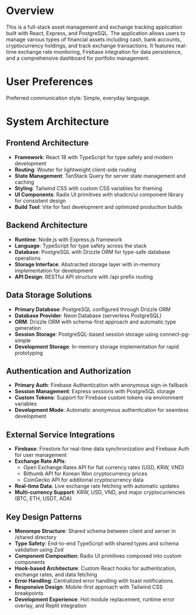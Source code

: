 # Overview

This is a full-stack asset management and exchange tracking application built with React, Express, and PostgreSQL. The application allows users to manage various types of financial assets including cash, bank accounts, cryptocurrency holdings, and track exchange transactions. It features real-time exchange rate monitoring, Firebase integration for data persistence, and a comprehensive dashboard for portfolio management.

# User Preferences

Preferred communication style: Simple, everyday language.

# System Architecture

## Frontend Architecture
- **Framework**: React 18 with TypeScript for type safety and modern development
- **Routing**: Wouter for lightweight client-side routing
- **State Management**: TanStack Query for server state management and caching
- **Styling**: Tailwind CSS with custom CSS variables for theming
- **UI Components**: Radix UI primitives with shadcn/ui component library for consistent design
- **Build Tool**: Vite for fast development and optimized production builds

## Backend Architecture
- **Runtime**: Node.js with Express.js framework
- **Language**: TypeScript for type safety across the stack
- **Database**: PostgreSQL with Drizzle ORM for type-safe database operations
- **Storage Interface**: Abstracted storage layer with in-memory implementation for development
- **API Design**: RESTful API structure with /api prefix routing

## Data Storage Solutions
- **Primary Database**: PostgreSQL configured through Drizzle ORM
- **Database Provider**: Neon Database (serverless PostgreSQL)
- **ORM**: Drizzle ORM with schema-first approach and automatic type generation
- **Session Storage**: PostgreSQL-based session storage using connect-pg-simple
- **Development Storage**: In-memory storage implementation for rapid prototyping

## Authentication and Authorization
- **Primary Auth**: Firebase Authentication with anonymous sign-in fallback
- **Session Management**: Express sessions with PostgreSQL storage
- **Custom Tokens**: Support for Firebase custom tokens via environment variables
- **Development Mode**: Automatic anonymous authentication for seamless development

## External Service Integrations
- **Firebase**: Firestore for real-time data synchronization and Firebase Auth for user management
- **Exchange Rate APIs**: 
  - Open Exchange Rates API for fiat currency rates (USD, KRW, VND)
  - Bithumb API for Korean Won cryptocurrency prices
  - CoinGecko API for additional cryptocurrency data
- **Real-time Data**: Live exchange rate fetching with automatic updates
- **Multi-currency Support**: KRW, USD, VND, and major cryptocurrencies (BTC, ETH, USDT, ADA)

## Key Design Patterns
- **Monorepo Structure**: Shared schema between client and server in /shared directory
- **Type Safety**: End-to-end TypeScript with shared types and schema validation using Zod
- **Component Composition**: Radix UI primitives composed into custom components
- **Hook-based Architecture**: Custom React hooks for authentication, exchange rates, and data fetching
- **Error Handling**: Centralized error handling with toast notifications
- **Responsive Design**: Mobile-first approach with Tailwind CSS breakpoints
- **Development Experience**: Hot module replacement, runtime error overlay, and Replit integration
